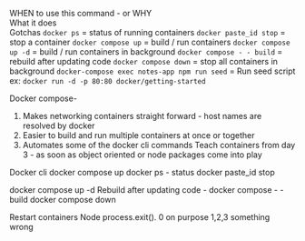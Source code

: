 WHEN to use this command - or WHY 	
What it does	
Gotchas	
`docker ps` = status of running containers
`docker paste_id stop` = stop a container
`docker compose up` = build / run containers
`docker compose up -d` = build / run containers in background
`docker compose - - build` = rebuild after updating code
`docker compose down` = stop all containers in background
`docker-compose exec notes-app npm run seed` = Run seed script
ex: `docker run -d -p 80:80 docker/getting-started`



Docker compose- 
1. Makes networking containers straight forward - host names are resolved by docker 
2. Easier to build and run multiple containers at once or together 
3. Automates some of the docker cli commands
Teach containers from day 3 - as soon as object oriented or node packages come into play 

Docker cli 
docker compose up
docker ps  - status 
docker paste_id stop

docker compose up -d
Rebuild after updating  code - docker compose  - - build 
docker compose down 


Restart containers 
Node 
process.exit(). 0  on purpose    1,2,3 something wrong
